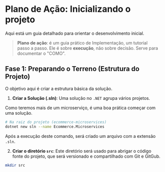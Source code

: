 # Plano de Ação: Inicializando o projeto

Aqui está um guia detalhado para orientar o desenvolvimento inicial.

> **Plano de ação**: é um guia prático de Implementação, um tutorial passo a passo.
> Ele é sobre **execução**, não sobre decisão. Serve para documentar o "COMO".

## Fase 1: Preparando o Terreno (Estrutura do Projeto)

O objetivo aqui é criar a estrutura básica da solução.

1. **Criar a Solução (.sln)**: Uma solução no `.NET` agrupa vários projetos.

Como teremos mais de um microserviço, é uma boa prática começar com uma solução.

```bash
# Na raiz do projeto (ecommerce-microservices)
dotnet new sln --name Ecommerce.Microservices
```

Após a execução deste comando, será criado um arquivo com a extensão `.sln`.

2. **Criar o diretório `src`**: Este diretório será usado para abrigar o código fonte do projeto, que será versionado e compartilhado com Git e GitGub.

```bash
mkdir src
```
